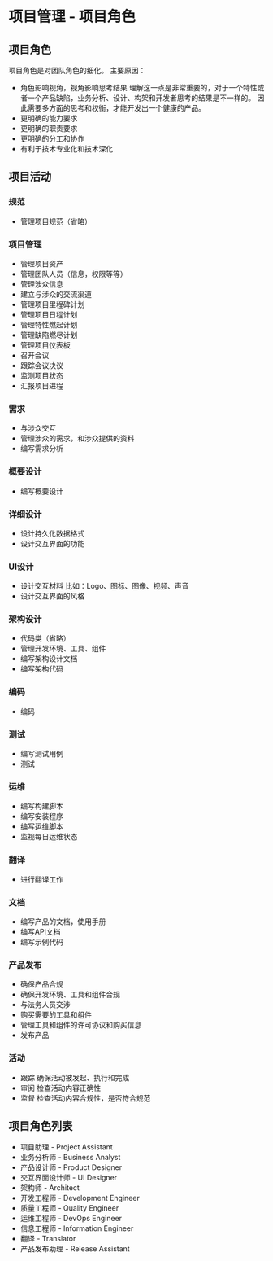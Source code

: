 # 项目管理 - 项目角色

## 项目角色
项目角色是对团队角色的细化。
主要原因：
- 角色影响视角，视角影响思考结果
  理解这一点是非常重要的，对于一个特性或者一个产品缺陷，业务分析、设计、构架和开发者思考的结果是不一样的。
  因此需要多方面的思考和权衡，才能开发出一个健康的产品。
- 更明确的能力要求
- 更明确的职责要求
- 更明确的分工和协作
- 有利于技术专业化和技术深化

## 项目活动

### 规范
- 管理项目规范（省略）

### 项目管理
- 管理项目资产
- 管理团队人员（信息，权限等等）
- 管理涉众信息
- 建立与涉众的交流渠道
- 管理项目里程碑计划
- 管理项目日程计划
- 管理特性燃起计划
- 管理缺陷燃尽计划
- 管理项目仪表板
- 召开会议
- 跟踪会议决议
- 监测项目状态
- 汇报项目进程

### 需求
- 与涉众交互
- 管理涉众的需求，和涉众提供的资料
- 编写需求分析

### 概要设计
- 编写概要设计

### 详细设计
- 设计持久化数据格式
- 设计交互界面的功能

### UI设计
- 设计交互材料
  比如：Logo、图标、图像、视频、声音
- 设计交互界面的风格

### 架构设计
- 代码类（省略）
- 管理开发环境、工具、组件
- 编写架构设计文档
- 编写架构代码

### 编码
- 编码

### 测试
- 编写测试用例
- 测试

### 运维
- 编写构建脚本
- 编写安装程序
- 编写运维脚本
- 监视每日运维状态

### 翻译
- 进行翻译工作

### 文档
- 编写产品的文档，使用手册
- 编写API文档
- 编写示例代码

### 产品发布
- 确保产品合规
- 确保开发环境、工具和组件合规
- 与法务人员交涉
- 购买需要的工具和组件
- 管理工具和组件的许可协议和购买信息
- 发布产品

### 活动
- 跟踪
  确保活动被发起、执行和完成
- 审阅
  检查活动内容正确性
- 监督
  检查活动内容合规性，是否符合规范

## 项目角色列表

- 项目助理 - Project Assistant
- 业务分析师 - Business Analyst
- 产品设计师 - Product Designer
- 交互界面设计师 - UI Designer
- 架构师 - Architect
- 开发工程师 - Development Engineer
- 质量工程师 - Quality Engineer
- 运维工程师 - DevOps Engineer
- 信息工程师 - Information Engineer
- 翻译 - Translator
- 产品发布助理 - Release Assistant
